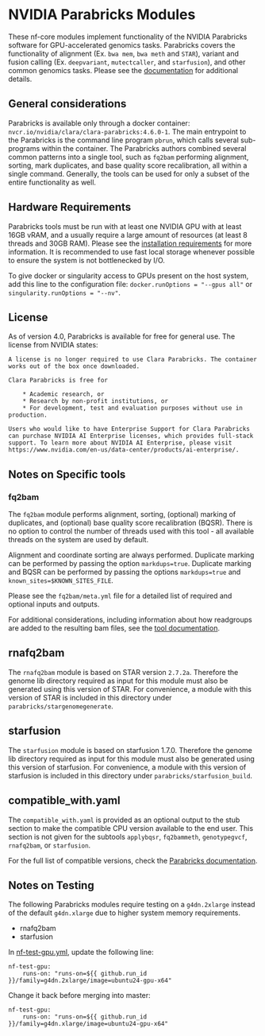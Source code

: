 # NVIDIA Parabricks Modules

These nf-core modules implement functionality of the NVIDIA Parabricks software for GPU-accelerated genomics tasks. Parabricks covers the functionality of alignment (Ex. `bwa mem`, `bwa meth` and `STAR`), variant and fusion calling (Ex. `deepvariant`, `mutectcaller`, and `starfusion`), and other common genomics tasks. Please see the [documentation](https://docs.nvidia.com/clara/parabricks/latest/index.html) for additional details.

## General considerations

Parabricks is available only through a docker container: `nvcr.io/nvidia/clara/clara-parabricks:4.6.0-1`. The main entrypoint to the Parabricks is the command line program `pbrun`, which calls several sub-programs within the container. The Parabricks authors combined several common patterns into a single tool, such as `fq2bam` performing alignment, sorting, mark duplicates, and base quality score recalibration, all within a single command. Generally, the tools can be used for only a subset of the entire functionality as well.

## Hardware Requirements

Parabricks tools must be run with at least one NVIDIA GPU with at least 16GB vRAM, and a usually require a large amount of resources (at least 8 threads and 30GB RAM). Please see the [installation requirements](https://docs.nvidia.com/clara/parabricks/latest/gettingstarted/installationrequirements.html) for more information. It is recommended to use fast local storage whenever possible to ensure the system is not bottlenecked by I/O.

To give docker or singularity access to GPUs present on the host system, add this line to the configuration file: `docker.runOptions = "--gpus all"` or `singularity.runOptions = "--nv"`.

## License

As of version 4.0, Parabricks is available for free for general use. The license from NVIDIA states:

```
A license is no longer required to use Clara Parabricks. The container works out of the box once downloaded.

Clara Parabricks is free for

    * Academic research, or
    * Research by non-profit institutions, or
    * For development, test and evaluation purposes without use in production.

Users who would like to have Enterprise Support for Clara Parabricks can purchase NVIDIA AI Enterprise licenses, which provides full-stack support. To learn more about NVIDIA AI Enterprise, please visit https://www.nvidia.com/en-us/data-center/products/ai-enterprise/.
```

## Notes on Specific tools

### fq2bam

The `fq2bam` module performs alignment, sorting, (optional) marking of duplicates, and (optional) base quality score recalibration (BQSR). There is no option to control the number of threads used with this tool - all available threads on the system are used by default.

Alignment and coordinate sorting are always performed. Duplicate marking can be performed by passing the option `markdups=true`. Duplicate marking and BQSR can be performed by passing the options `markdups=true` and `known_sites=$KNOWN_SITES_FILE`.

Please see the `fq2bam/meta.yml` file for a detailed list of required and optional inputs and outputs.

For additional considerations, including information about how readgroups are added to the resulting bam files, see the [tool documentation](https://docs.nvidia.com/clara/parabricks/latest/Documentation/ToolDocs/man_fq2bam.html).

## rnafq2bam

The `rnafq2bam` module is based on STAR version `2.7.2a`. Therefore the genome lib directory required as input for this module must also be generated using this version of STAR. For convenience, a module with this version of STAR is included in this directory under `parabricks/stargenomegenerate`.

## starfusion

The `starfusion` module is based on starfusion 1.7.0. Therefore the genome lib directory required as input for this module must also be generated using this version of starfusion. For convenience, a module with this version of starfusion is included in this directory under `parabricks/starfusion_build`.

## compatible_with.yaml

The `compatible_with.yaml` is provided as an optional output to the stub section to make the compatible CPU version available to the end user. This section is not given for the subtools `applybqsr`, `fq2bammeth`, `genotypegvcf`, `rnafq2bam`, or `starfusion`.

For the full list of compatible versions, check the [Parabricks documentation](https://docs.nvidia.com/clara/parabricks/latest/documentation/tooldocs/outputaccuracyandcompatiblecpusoftwareversions.html#).

## Notes on Testing

The following Parabricks modules require testing on a `g4dn.2xlarge` instead of the default `g4dn.xlarge` due to higher system memory requirements. 

* rnafq2bam
* starfusion

In [nf-test-gpu.yml](../../../.github/workflows/nf-test-gpu.yml), update the following line: 

```
nf-test-gpu:
    runs-on: "runs-on=${{ github.run_id }}/family=g4dn.2xlarge/image=ubuntu24-gpu-x64"
```

Change it back before merging into master:

```
nf-test-gpu:
    runs-on: "runs-on=${{ github.run_id }}/family=g4dn.xlarge/image=ubuntu24-gpu-x64"
```